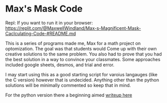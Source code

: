 <h1>Max's Mask Code</h1>

Repl: If you want to run it in your browser: https://replit.com/@MaxwellWindland/Max-s-Magnificent-Mask-Caclculating-Code-#README.md


This is a series of programs made me, Max for a math project on optomization. The goal was that students would
Come up with their own creative solutions to the same problem. You also had to prove that you had the best solution in a way to convince your classmates.
Some approaches included google sheets, desmos, and trial and error.

I may start using this as a good starting script for varoius langauges (like the C version) however that is undecided. 
Anything other than the python solutions will be minimally commented so keep that in mind.

For the python version there a beginning aimed [writeup here](https://docs.google.com/document/d/1rjmOgjyNKGLaT6Jo8OXFZXzivwWaMt2UDefeT45CoFs/edit?usp=sharing)
